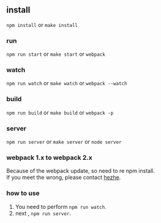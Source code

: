 ## install 	
`npm install` or `make install`	

### run 	
`npm run start` or `make start` or `webpack`	
### watch 	
`npm run watch` or `make watch` or `webpack --watch`	
### build 	
`npm run build` or `make build` or `webpack -p` 	
### server 
`npm run server` or `make server` or `node server` 	


### webpack 1.x to webpack 2.x 	
Because of the webpack update, so need to re npm install. 		
If you meet the wrong, please contact [hezhe]((mailto:hezhe@ihangmei.com)).


### how to use
1. You need to perform `npm run watch`. 	
2. next , `npm run server`. 	